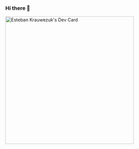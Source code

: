 ### Hi there 👋

<a href="https://app.daily.dev/estebankra"><img src="https://api.daily.dev/devcards/7dab5c11fa8646debe3514ffb7cb7f44.png?r=ome" width="400" alt="Esteban Krauwezuk's Dev Card"/></a>

<!--
**estebankra/estebankra** is a ✨ _special_ ✨ repository because its `README.md` (this file) appears on your GitHub profile.

Here are some ideas to get you started:

- 🔭 I’m currently working on ...
- 🌱 I’m currently learning ...
- 👯 I’m looking to collaborate on ...
- 🤔 I’m looking for help with ...
- 💬 Ask me about ...
- 📫 How to reach me: ...
- 😄 Pronouns: ...
- ⚡ Fun fact: ...
-->
